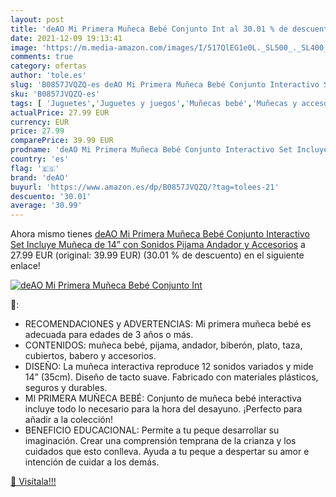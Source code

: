 ```yaml
---
layout: post
title: 'deAO Mi Primera Muñeca Bebé Conjunto Int al 30.01 % de descuento'
date: 2021-12-09 19:13:41
image: 'https://m.media-amazon.com/images/I/517QlEG1e0L._SL500_._SL400_.jpg'
comments: true
category: ofertas
author: 'tole.es'
slug: 'B0857JVQZQ-es deAO Mi Primera Muñeca Bebé Conjunto Interactivo Set...'
sku: 'B0857JVQZQ-es'
tags: [ 'Juguetes','Juguetes y juegos','Muñecas bebé','Muñecas y accesorios','bebé','deao', ]
actualPrice: 27.99 EUR
currency: EUR
price: 27.99
comparePrice: 39.99 EUR
prodname: 'deAO Mi Primera Muñeca Bebé Conjunto Interactivo Set Incluye Muñeca de 14” con Sonidos  Pijama  Andador y Accesorios'
country: 'es'
flag: '🇪🇸'
brand: 'deAO'
buyurl: 'https://www.amazon.es/dp/B0857JVQZQ/?tag=tolees-21'
descuento: '30.01'
average: '30.99'
---
```


Ahora mismo tienes [deAO Mi Primera Muñeca Bebé Conjunto Interactivo Set Incluye Muñeca de 14” con Sonidos  Pijama  Andador y Accesorios](https://www.amazon.es/dp/B0857JVQZQ/?tag=tolees-21) a 27.99 EUR (original: 39.99 EUR) (30.01 %  de descuento) en el siguiente enlace!

[![deAO Mi Primera Muñeca Bebé Conjunto Int](https://m.media-amazon.com/images/I/517QlEG1e0L._SL500_._SL400_.jpg)](https://www.amazon.es/dp/B0857JVQZQ/?tag=tolees-21)

🔎:

- RECOMENDACIONES y ADVERTENCIAS: Mi primera muñeca bebé es adecuada para edades de 3 años o más.
- CONTENIDOS: muñeca bebé, pijama, andador, biberón, plato, taza, cubiertos, babero y accesorios.
- DISEÑO: La muñeca interactiva reproduce 12 sonidos variados y mide 14” (35cm). Diseño de tacto suave. Fabricado con materiales plásticos, seguros y durables.
- MI PRIMERA MUÑECA BEBÉ: Conjunto de muñeca bebé interactiva incluye todo lo necesario para la hora del desayuno. ¡Perfecto para añadir a la colección!
- BENEFICIO EDUCACIONAL: Permite a tu peque desarrollar su imaginación. Crear una comprensión temprana de la crianza y los cuidados que esto conlleva. Ayuda a tu peque a despertar su amor e intención de cuidar a los demás.

[🛒 Visítala!!!](https://www.amazon.es/dp/B0857JVQZQ/?tag=tolees-21)
